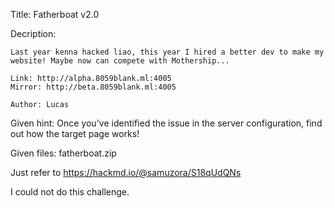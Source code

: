 Title: Fatherboat v2.0

Decription:
```
Last year kenna hacked liao, this year I hired a better dev to make my website! Maybe now can compete with Mothership...

Link: http://alpha.8059blank.ml:4005
Mirror: http://beta.8059blank.ml:4005

Author: Lucas
```

Given hint: Once you've identified the issue in the server configuration, find out how the target page works!

Given files: fatherboat.zip

Just refer to https://hackmd.io/@samuzora/S18qUdQNs

I could not do this challenge.
